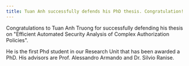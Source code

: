 ```yaml
---
title: Tuan Anh successfully defends his PhD thesis. Congratulation!
---
```


Congratulations to Tuan Anh Truong for successfully defending his thesis on "Efficient Automated Security Analysis of Complex Authorization Policies".

He is the first Phd student in our Research Unit that has been awarded a PhD. His advisors are Prof. Alessandro Armando and Dr. Silvio Ranise.